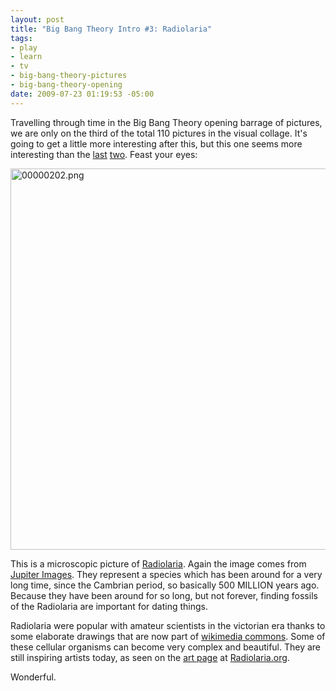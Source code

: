 ```yaml
--- 
layout: post
title: "Big Bang Theory Intro #3: Radiolaria"
tags: 
- play
- learn
- tv
- big-bang-theory-pictures
- big-bang-theory-opening
date: 2009-07-23 01:19:53 -05:00
---
```

Travelling through time in the Big Bang Theory opening barrage of pictures, we are only on the third of the total 110 pictures in the visual collage.   It's going to get a little more interesting after this, but this one seems more interesting than the <a href="http://base0.net/node/309">last</a> <a href="http://base0.net/node/310">two</a>.  Feast your eyes:

<img src="/wp-content/uploads/images/tbbt/00000202.png" alt="00000202.png" width="610" />

This is a microscopic picture of <a href="http://en.wikipedia.org/wiki/Radiolaria">Radiolaria</a>.  Again the image comes from <a href="http://www.jupiterimages.com/popup2.aspx?navigationsubtype=itemdetails&amp;itemID=23373250">Jupiter Images</a>.   They represent a species which has been around for a very long time, since the Cambrian period, so basically 500 MILLION years ago.  Because they have been around for so long, but not forever, finding fossils of the Radiolaria are important for dating things.

Radiolaria were popular with amateur scientists in the victorian era thanks to some elaborate drawings that are now part of <a href="http://en.wikipedia.org/wiki/File:Haeckel_Phaeodaria_1.jpg">wikimedia commons</a>.  Some of these cellular organisms can become very complex and beautiful.  They are still inspiring artists today, as seen on the <a href="http://www.radiolaria.org/arts.htm">art page</a> at <a href="http://www.radiolaria.org/">Radiolaria.org</a>.

Wonderful.
